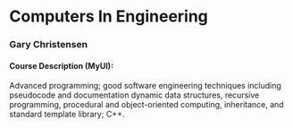 # Computers In Engineering

### Gary Christensen

#### Course Description (MyUI):
Advanced programming; good software engineering techniques including pseudocode and documentation dynamic data structures, recursive programming, procedural and object-oriented computing, inheritance, and standard template library; C++.

